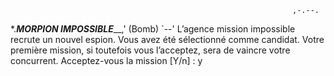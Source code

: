                                                                    ,-.--.
  *._____________________MORPION IMPOSSIBLE_______________________,' (Bomb)
                                                                      `--'
L’agence mission impossible recrute un nouvel espion.
Vous avez été sélectionné comme candidat.
Votre première mission, si toutefois vous l’acceptez, sera de vaincre votre concurrent.
Acceptez-vous la mission [Y/n] : y
